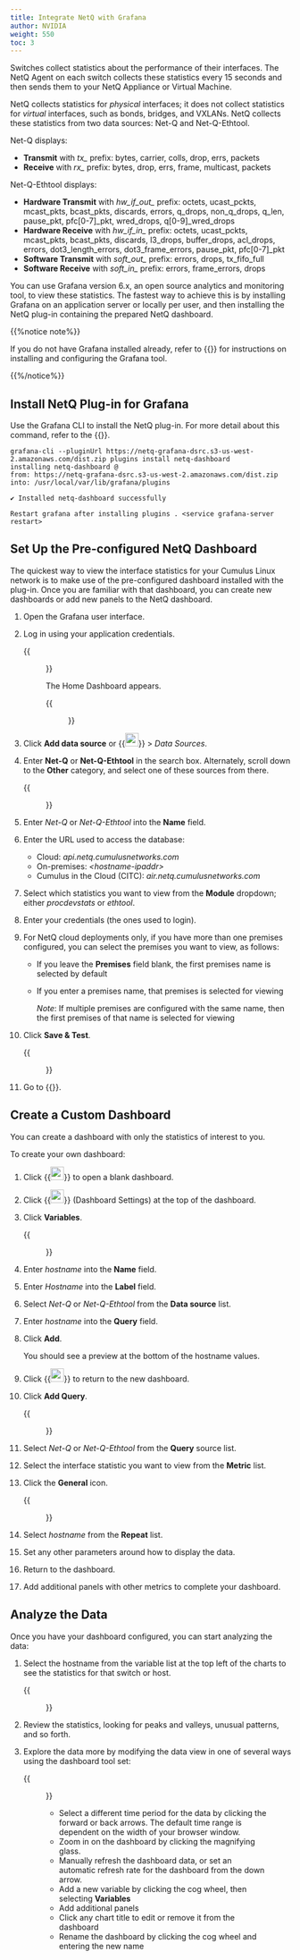 ```yaml
---
title: Integrate NetQ with Grafana
author: NVIDIA
weight: 550
toc: 3
---
```

Switches collect statistics about the performance of their interfaces. The NetQ Agent on each switch collects these statistics every 15 seconds and then sends them to your NetQ Appliance or Virtual Machine.

NetQ collects statistics for *physical* interfaces; it does not collect statistics for *virtual* interfaces, such as bonds, bridges, and VXLANs. NetQ collects these statistics from two data sources: Net-Q and Net-Q-Ethtool.

Net-Q displays:

- **Transmit** with *tx\_* prefix: bytes, carrier, colls, drop, errs, packets
- **Receive** with *rx\_* prefix: bytes, drop, errs, frame, multicast, packets

Net-Q-Ethtool displays:

- **Hardware Transmit** with *hw\_if\_out\_* prefix: octets, ucast_pckts, mcast_pkts, bcast_pkts, discards, errors, q_drops, non_q_drops, q_len, pause_pkt, pfc[0-7]_pkt, wred_drops, q[0-9]_wred_drops
- **Hardware Receive** with *hw\_if\_in\_* prefix: octets, ucast_pckts, mcast_pkts, bcast_pkts, discards, l3_drops, buffer_drops, acl_drops, errors, dot3_length_errors, dot3_frame_errors, pause_pkt, pfc[0-7]_pkt
- **Software Transmit** with *soft\_out\_* prefix: errors, drops, tx_fifo_full
- **Software Receive** with *soft\_in\_* prefix: errors, frame_errors, drops

You can use Grafana version 6.x, an open source analytics and monitoring tool, to view these statistics. The fastest way to achieve this is by installing Grafana on an application server or locally per user, and then installing the NetQ plug-in containing the prepared NetQ dashboard.  

{{%notice note%}}

If you do not have Grafana installed already, refer to {{<exlink url="https://grafana.com/" text="grafana.com">}} for instructions on installing and configuring the Grafana tool.

{{%/notice%}}

## Install NetQ Plug-in for Grafana

Use the Grafana CLI to install the NetQ plug-in. For more detail about this command, refer to the {{<exlink url="https://grafana.com/docs/grafana/latest/administration/cli/" text="Grafana CLI documentation">}}.

```
grafana-cli --pluginUrl https://netq-grafana-dsrc.s3-us-west-2.amazonaws.com/dist.zip plugins install netq-dashboard
installing netq-dashboard @ 
from: https://netq-grafana-dsrc.s3-us-west-2.amazonaws.com/dist.zip
into: /usr/local/var/lib/grafana/plugins

✔ Installed netq-dashboard successfully

Restart grafana after installing plugins . <service grafana-server restart>
```

## Set Up the Pre-configured NetQ Dashboard

The quickest way to view the interface statistics for your Cumulus Linux network is to make use of the pre-configured dashboard installed with the plug-in. Once you are familiar with that dashboard, you can create new dashboards or add new panels to the NetQ dashboard.

1. Open the Grafana user interface.

2. Log in using your application credentials.

    {{<figure src="/images/netq/grafana-login-230.png" width="400">}}

    The Home Dashboard appears.

    {{<figure src="/images/netq/grafana-home-page-230.png" width="700">}}

3. Click **Add data source** or {{<img src="/images/netq/grafana-config-icon.png" width="24" height="24">}} > *Data Sources*.

4. Enter **Net-Q** or **Net-Q-Ethtool** in the search box. Alternately, scroll down to the **Other** category, and select one of these sources from there.

    {{<figure src="/images/netq/grafana-add-data-src-320.png" width="500">}}

5. Enter *Net-Q* or *Net-Q-Ethtool* into the **Name** field.

6. Enter the URL used to access the database:
    - Cloud: *api.netq.cumulusnetworks.com*
    - On-premises: *\<hostname-ipaddr\>*
    - Cumulus in the Cloud (CITC): *air.netq.cumulusnetworks.com*

7. Select which statistics you want to view from the **Module** dropdown; either *procdevstats* or *ethtool*.

8. Enter your credentials (the ones used to login).

9. For NetQ cloud deployments only, if you have more than one premises configured, you can select the premises you want to view, as follows:

    - If you leave the **Premises** field blank, the first premises name is selected by default
    - If you enter a premises name, that premises is selected for viewing

        *Note*: If multiple premises are configured with the same name, then the first premises of that name is selected for viewing

10. Click **Save & Test**.

    {{<figure src="/images/netq/grafana-netq-dashboard-230.png" width="700">}}

11. Go to {{<link url="#analyze-the-data" text="analyzing your data">}}.

## Create a Custom Dashboard

You can create a dashboard with only the statistics of interest to you.

To create your own dashboard:

1. Click {{<img src="/images/netq/grafana-create-dashbd-icon.png" width="24" height="24">}} to open a blank dashboard.

2. Click {{<img src="/images/netq/grafana-config-icon.png" width="24" height="24">}} (Dashboard Settings) at the top of the dashboard.

3. Click **Variables**.

    {{<figure src="/images/netq/grafana-add-hostname-variable-230.png" width="600">}}

4. Enter *hostname* into the **Name** field.

5. Enter *Hostname* into the **Label** field.

6. Select *Net-Q* or *Net-Q-Ethtool* from the **Data source** list.

7. Enter *hostname* into the **Query** field.

8. Click **Add**.

    You should see a preview at the bottom of the hostname values.

9. Click {{<img src="/images/netq/grafana-back-button-230.png" width="24" height="24">}} to return to the new dashboard.

10. Click **Add Query**.

    {{<figure src="/images/netq/grafana-create-chart-230.png" width="600">}}

11. Select *Net-Q* or *Net-Q-Ethtool* from the **Query** source list.

12. Select the interface statistic you want to view from the **Metric** list.

13. Click the **General** icon.

    {{<figure src="/images/netq/grafana-create-chart-general-settings-230.png" width="600">}}

14. Select *hostname* from the **Repeat** list.

15. Set any other parameters around how to display the data.

16. Return to the dashboard.

17. Add additional panels with other metrics to complete your dashboard.

## Analyze the Data

Once you have your dashboard configured, you can start analyzing the data:

1. Select the hostname from the variable list at the top left of the charts to see the statistics for that switch or host.

    {{<figure src="/images/netq/grafana-variable-list-230.png" width="200">}}

2. Review the statistics, looking for peaks and valleys, unusual patterns, and so forth.

3. Explore the data more by modifying the data view in one of several ways using the dashboard tool set:

    {{<figure src="/images/netq/grafana-dashboard-tools-230.png" width="600">}}
    
    - Select a different time period for the data by clicking the forward or back arrows. The default time range is dependent on the width of your browser window.
    - Zoom in on the dashboard by clicking the magnifying glass.
    - Manually refresh the dashboard data, or set an automatic refresh rate for the dashboard from the down arrow.
    - Add a new variable by clicking the cog wheel, then selecting **Variables**
    - Add additional panels
    - Click any chart title to edit or remove it from the dashboard
    - Rename the dashboard by clicking the cog wheel and entering the new name
